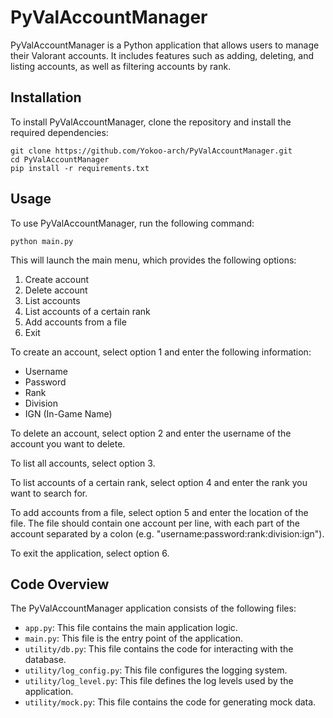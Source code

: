  # PyValAccountManager

PyValAccountManager is a Python application that allows users to manage their Valorant accounts. It includes features such as adding, deleting, and listing accounts, as well as filtering accounts by rank.

## Installation

To install PyValAccountManager, clone the repository and install the required dependencies:

```
git clone https://github.com/Yokoo-arch/PyValAccountManager.git
cd PyValAccountManager
pip install -r requirements.txt
```

## Usage

To use PyValAccountManager, run the following command:

```
python main.py
```

This will launch the main menu, which provides the following options:

1. Create account
2. Delete account
3. List accounts
4. List accounts of a certain rank
5. Add accounts from a file
6. Exit

To create an account, select option 1 and enter the following information:

* Username
* Password
* Rank
* Division
* IGN (In-Game Name)

To delete an account, select option 2 and enter the username of the account you want to delete.

To list all accounts, select option 3.

To list accounts of a certain rank, select option 4 and enter the rank you want to search for.

To add accounts from a file, select option 5 and enter the location of the file. The file should contain one account per line, with each part of the account separated by a colon (e.g. "username:password:rank:division:ign").

To exit the application, select option 6.

## Code Overview

The PyValAccountManager application consists of the following files:

* `app.py`: This file contains the main application logic.
* `main.py`: This file is the entry point of the application.
* `utility/db.py`: This file contains the code for interacting with the database.
* `utility/log_config.py`: This file configures the logging system.
* `utility/log_level.py`: This file defines the log levels used by the application.
* `utility/mock.py`: This file contains the code for generating mock data.